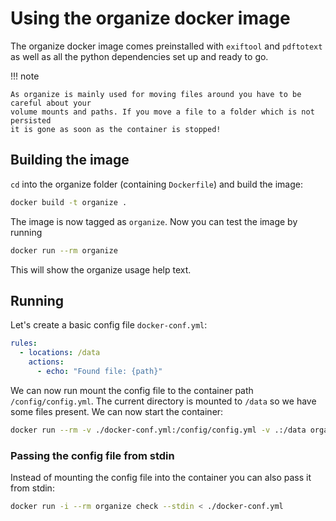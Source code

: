# Using the organize docker image

The organize docker image comes preinstalled with `exiftool` and `pdftotext` as well as
all the python dependencies set up and ready to go.

!!! note

    As organize is mainly used for moving files around you have to be careful about your
    volume mounts and paths. If you move a file to a folder which is not persisted
    it is gone as soon as the container is stopped!

## Building the image

`cd` into the organize folder (containing `Dockerfile`) and build the image:

```sh
docker build -t organize .
```

The image is now tagged as `organize`. Now you can test the image by running

```sh
docker run --rm organize
```

This will show the organize usage help text.

## Running

Let's create a basic config file `docker-conf.yml`:

```yml
rules:
  - locations: /data
    actions:
      - echo: "Found file: {path}"
```

We can now run mount the config file to the container path `/config/config.yml`. The current directory is mounted to `/data` so we have some files present.
We can now start the container:

```sh
docker run --rm -v ./docker-conf.yml:/config/config.yml -v .:/data organize run
```

### Passing the config file from stdin

Instead of mounting the config file into the container you can also pass it from stdin:

```sh
docker run -i --rm organize check --stdin < ./docker-conf.yml
```
